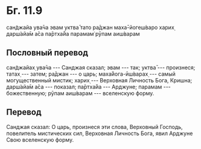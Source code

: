 # Бг. 11.9
сан̃джайа ува̄ча
эвам уктва̄ тато ра̄джан
маха̄-йогеш́варо харих̣
дарш́айа̄м а̄са па̄ртха̄йа
парамам̇ рӯпам аиш́варам
## Пословный перевод

сан̃джайах̣ ува̄ча --- Санджая сказал; эвам --- так; уктва̄ --- произнеся;
татах̣ --- затем; ра̄джан --- о царь; маха̄йога-ӣш́варах̣ --- самый
могущественный мистик; харих̣ --- Верховная Личность Бога, Кришна;
дарш́айа̄м а̄са --- показал; па̄ртха̄йа --- Арджуне; парамам ---
божественную; рӯпам аиш́варам --- вселенскую форму.

## Перевод

Санджая сказал: О царь, произнеся эти слова, Верховный Господь,
повелитель мистических сил, Верховная Личность Бога, явил Арджуне Свою
вселенскую форму.

